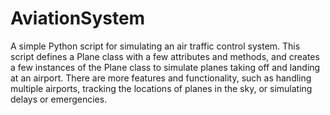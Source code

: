 # AviationSystem
A simple Python script for simulating an air traffic control system.
This script defines a Plane class with a few attributes and methods, and creates a few instances of the Plane class to simulate planes taking off and landing at an airport. There are more features and functionality, such as handling multiple airports, tracking the locations of planes in the sky, or simulating delays or emergencies.
